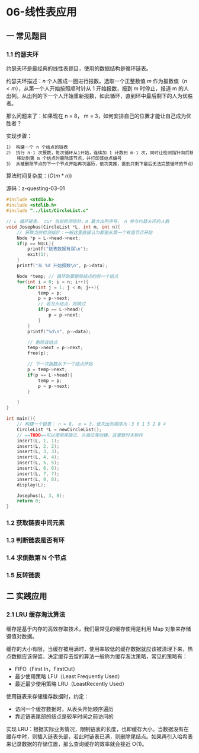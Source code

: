# 06-线性表应用

## 一 常见题目

### 1.1 约瑟夫环

约瑟夫环是最经典的线性表题目，使用的数据结构是循环链表。

约瑟夫环描述：$n$ 个人围成一圈进行报数。选取一个正整数值 $m$ 作为报数值（$n<m$），从第一个人开始按照顺时针从 1 开始报数，报到 m 时停止，报道 m 的人出列。从出列的下一个人开始重新报数，如此循环，直到环中最后剩下的人为优胜者。

那么问题来了：如果现在 n = 8， m = 3，如何安排自己的位置才能让自己成为优胜者？

实现步骤：

```txt
1） 构建一个 n 个结点的链表
2） 执行 n-1 次报数，每次循环从1开始，连续加 1 计数到 m-1 次，同时让检测指针向后移动 m-1 个结点。
    移动到第 m 个结点时删除该节点，并打印该结点编号
3） 从被删除节点的下一个节点开始再次遍历，依次类推，直到只剩下最后无法完整循环的节点时跳出循环。
```

算法时间复杂度：$(O(m*n))$

源码：z-questing-03-01

```c++
#include <stdio.h>
#include <stdlib.h>
#include "../list/CircleList.c"

// L 循环链表， cur 当前检测指针，m 最大出列序号， n 参与约瑟夫环的人数
void Josephus(CircleList *L, int m, int n){
    // 获取当前检测指针：一般这里直接认为都是从第一个有值节点开始
    Node *p = L->head->next;
    if(p == NULL){
        printf("链表数据有误\n");
        exit(1);
    }
    printf("从 %d 开始报数\n", p->data);

    Node *temp; // 循环到要删除结点的前一个结点
    for(int i = 0; i < n; i++){
        for(int j = 1; j < m; j++){
            temp = p;
            p = p->next;
            // 若为头结点，则跳过
            if(p == L->head){
                p = p->next;
            }
        }
        printf("%d\n", p->data);

        // 删除该结点
        temp->next = p->next;
        free(p);

        // 下一次报数从下一个结点开始
        p = temp->next;
        if(p == L->head){
            temp = p;
            p = p->next;
        }

    }
}

int main(){
    // 构建一个链表： n = 8， m = 3，依次出列顺序为：3 6 1 5 2 8 4
    CircleList *L = newCircleList();
    // ==TODO==可以使用尾插法、头插法等创建，这里暂时未制作
    insert(L, 1, 1);
    insert(L, 2, 2);
    insert(L, 3, 3);
    insert(L, 4, 4);
    insert(L, 5, 5);
    insert(L, 6, 6);
    insert(L, 7, 7);
    insert(L, 8, 8);
    display(L);

    Josephus(L, 3, 8);
    return 0;
}
```

### 1.2 获取链表中间元素

### 1.3 判断链表是否有环

### 1.4 求倒数第 N 个节点

### 1.5 反转链表

## 二 实践应用

### 2.1 LRU 缓存淘汰算法

缓存是基于内存的高效存取技术，我们最常见的缓存使用是利用 Map 对象来存储键值对数据。

缓存的大小有限，当缓存被用满时，使用率较低的缓存数据就应该被清理下来，热点数据应该保留。决定缓存去留的算法一般称为缓存淘汰策略，常见的策略有：

- FIFO（First In，FirstOut）
- 最少使用策略 LFU（Least Frequently Used）
- 最近最少使用策略 LRU（LeastRecently Used）

使用链表来存储缓存数据时，约定：

- 访问一个缓存数据时，从表头开始顺序遍历
- 靠近链表尾部的结点是较早时间之前访问的

实现 LRU：根据实际业务情况，限制链表的长度，也即缓存大小。当数据没有在缓存中时，则插入链表头部，若此时链表已满，则删除尾结点。如果再引入哈希表来记录数据的存储位置，那么查询缓存的效率就会接近 O(1)。
